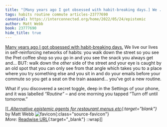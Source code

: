 ```yaml
---
title: "[Many years ago I got obsessed with habit-breaking days.] We ..."
tags: habits routine commute articles-23777690
canonical: https://interconnected.org/home/2022/05/24/epistemic
author: Matt Webb
book: 23777690
hide_title: true
---
```


[Many years ago I got obsessed with habit-breaking days.](https://interconnected.org/home/2003/01/16/some_answers_to) We live our lives in self-reinforcing networks of habits: you walk down the street so you see the Pret coffee shop so you go in and you see the snack you always get and… BUT: walk down the *other* side of the street and your eye is caught by an old spot that you can only see from that angle which takes you to a place where you try something else and you sit in and do your emails before your commute so you get a seat on the train aaaaand… you’ve got a new routine.

What if you discovered a secret toggle, deep in the Settings of your phone, and it was labelled *“Routine”* – and one morning you tapped “Turn off until tomorrow.”


[[<cite>_[Alternative epistemic agents for restaurant menus etc](https://interconnected.org/home/2022/05/24/epistemic){:target="_blank"}_</cite> by Matt Webb ![favicon](https://s2.googleusercontent.com/s2/favicons?domain=interconnected.org){:class="source-favicon"}<br>
_More_: [Readwise URL](https://readwise.io/open/465075317){:target="_blank"}
::wrap]]